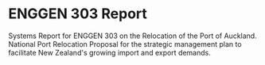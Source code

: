 # ENGGEN 303 Report
Systems Report for ENGGEN 303 on the Relocation of the Port of Auckland. <br />
National Port Relocation Proposal for the strategic management plan to facilitate New Zealand's growing import and export demands.
